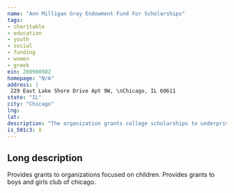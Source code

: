 ```yaml
---
name: "Ann Milligan Gray Endowment Fund For Scholarships"
tags:
- charitable
- education
- youth
- social
- funding
- women
- greek
ein: 200960982
homepage: "N/A"
address: |
 229 East Lake Shore Drive Apt 9W, \nChicago, IL 60611
state: "IL"
city: "Chicago"
lng: 
lat: 
description: "The organization grants college scholarships to underpriviledged students. "
is_501c3: X
---
```


## Long description

Provides grants to organizations focused on children. Provides grants to boys and girls club of chicago. 
